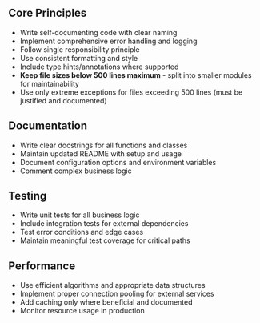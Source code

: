 ## Core Principles
- Write self-documenting code with clear naming
- Implement comprehensive error handling and logging
- Follow single responsibility principle
- Use consistent formatting and style
- Include type hints/annotations where supported
- **Keep file sizes below 500 lines maximum** - split into smaller modules for maintainability
- Use only extreme exceptions for files exceeding 500 lines (must be justified and documented)
## Documentation
- Write clear docstrings for all functions and classes
- Maintain updated README with setup and usage
- Document configuration options and environment variables
- Comment complex business logic
## Testing
- Write unit tests for all business logic
- Include integration tests for external dependencies
- Test error conditions and edge cases
- Maintain meaningful test coverage for critical paths
## Performance
- Use efficient algorithms and appropriate data structures
- Implement proper connection pooling for external services
- Add caching only where beneficial and documented
- Monitor resource usage in production